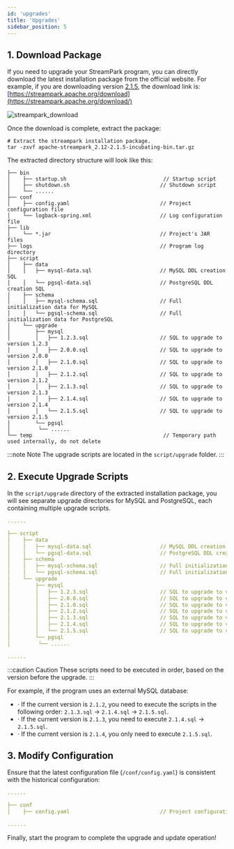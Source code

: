 ```yaml
---
id: 'upgrades'
title: 'Upgrades'
sidebar_position: 5
---
```


## 1. Download Package
If you need to upgrade your StreamPark program, you can directly download the latest installation package from the official website. For example, if you are downloading version <u><font color='blue'>[2.1.5](https://www.apache.org/dyn/closer.lua/incubator/streampark/2.1.5/apache-streampark_2.12-2.1.5-incubating-bin.tar.gz?action=download)</font></u>, the download link is: <u><font color='blue'>[https://streampark.apache.org/download](https://streampark.apache.org/download/)</font></u>

![streampark_download](/doc/image/quick-start/streampark_download.png)

Once the download is complete, extract the package:
```shell
# Extract the streampark installation package.
tar -zxvf apache-streampark_2.12-2.1.5-incubating-bin.tar.gz
```

The extracted directory structure will look like this:
```textmate
├── bin
│    ├── startup.sh                               // Startup script
│    ├── shutdown.sh                             // Shutdown script
│    └── ......
├── conf
│    ├── config.yaml                             // Project configuration file
│    └── logback-spring.xml                      // Log configuration file
├── lib
│    └── *.jar                                   // Project's JAR files
├── logs                                         // Program log directory
├── script
│    ├── data
│    │   ├── mysql-data.sql                      // MySQL DDL creation SQL
│    │   └── pgsql-data.sql                      // PostgreSQL DDL creation SQL
│    ├── schema
│    │   ├── mysql-schema.sql                    // Full initialization data for MySQL
│    │   └── pgsql-schema.sql                    // Full initialization data for PostgreSQL
│    └── upgrade
│        ├── mysql
│        │   ├── 1.2.3.sql                       // SQL to upgrade to version 1.2.3
│        │   ├── 2.0.0.sql                       // SQL to upgrade to version 2.0.0
│        │   ├── 2.1.0.sql                       // SQL to upgrade to version 2.1.0
│        │   ├── 2.1.2.sql                       // SQL to upgrade to version 2.1.2
│        │   ├── 2.1.3.sql                       // SQL to upgrade to version 2.1.3
│        │   ├── 2.1.4.sql                       // SQL to upgrade to version 2.1.4
│        │   └── 2.1.5.sql                       // SQL to upgrade to version 2.1.5
│        └── pgsql
│         └── ......
└── temp                                          // Temporary path used internally, do not delete
```
:::note Note
The upgrade scripts are located in the `script/upgrade` folder.
:::

## 2. Execute Upgrade Scripts
In the `script/upgrade` directory of the extracted installation package, you will see separate upgrade directories for MySQL and PostgreSQL, each containing multiple upgrade scripts.
```yaml
......

├── script
│    ├── data
│    │   ├── mysql-data.sql                      // MySQL DDL creation SQL
│    │   └── pgsql-data.sql                      // PostgreSQL DDL creation SQL
│    ├── schema
│    │   ├── mysql-schema.sql                    // Full initialization data for MySQL
│    │   └── pgsql-schema.sql                    // Full initialization data for PostgreSQL
│    └── upgrade
│        ├── mysql
│        │   ├── 1.2.3.sql                       // SQL to upgrade to version 1.2.3
│        │   ├── 2.0.0.sql                       // SQL to upgrade to version 2.0.0
│        │   ├── 2.1.0.sql                       // SQL to upgrade to version 2.1.0
│        │   ├── 2.1.2.sql                       // SQL to upgrade to version 2.1.2
│        │   ├── 2.1.3.sql                       // SQL to upgrade to version 2.1.3
│        │   ├── 2.1.4.sql                       // SQL to upgrade to version 2.1.4
│        │   └── 2.1.5.sql                       // SQL to upgrade to version 2.1.5
│        └── pgsql
│         └── ......

......
```
:::caution Caution
These scripts need to be executed in order, based on the version before the upgrade.
:::

For example, if the program uses an external MySQL database:
-  · If the current version is `2.1.2`, you need to execute the scripts in the following order: `2.1.3.sql` → `2.1.4.sql` → `2.1.5.sql`.
-  · If the current version is `2.1.3`, you need to execute `2.1.4.sql` → `2.1.5.sql`.
-  · If the current version is `2.1.4`, you only need to execute `2.1.5.sql`.

## 3. Modify Configuration
Ensure that the latest configuration file (`/conf/config.yaml`) is consistent with the historical configuration:
```yaml
......

├── conf
│    ├── config.yaml                             // Project configuration file

......
```

Finally, start the program to complete the upgrade and update operation!
